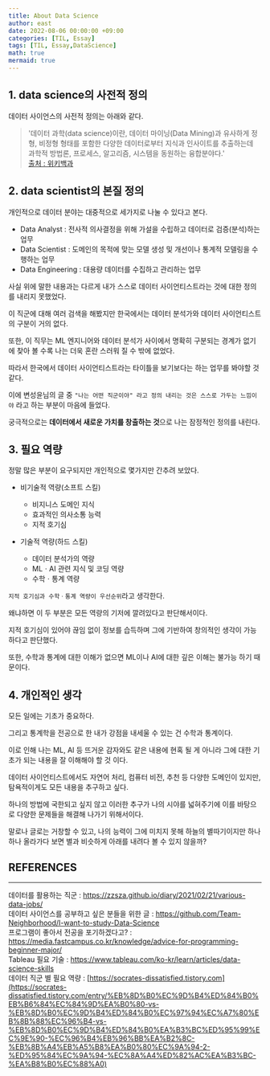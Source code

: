 ```yaml
---
title: About Data Science
author: east
date: 2022-08-06 00:00:00 +09:00
categories: [TIL, Essay]
tags: [TIL, Essay,DataScience]
math: true
mermaid: true
---
```


## 1. data science의 사전적 정의

데이터 사이언스의 사전적 정의는 아래와 같다.

 > '데이터 과학(data science)이란, 
 > 데이터 마이닝(Data Mining)과 유사하게 정형, 비정형 형태를 포함한 다양한 데이터로부터 지식과 인사이트를 추출하는데 과학적 방법론, 프로세스, 알고리즘, 시스템을 동원하는 융합분야다.'  
 > [출처 : 위키백과](https://ko.wikipedia.org/wiki/%EB%8D%B0%EC%9D%B4%ED%84%B0_%EC%82%AC%EC%9D%B4%EC%96%B8%EC%8A%A4#cite_note-1 )



## 2. data scientist의 본질 정의

개인적으로 데이터 분야는 대중적으로 세가지로 나눌 수 있다고 본다.

 - Data Analyst : 전사적 의사결정을 위해 가설을 수립하고 데이터로 검증(분석)하는 업무
 - Data Scientist : 도메인의 목적에 맞는 모델 생성 및 개선이나 통계적 모델링을 수행하는 업무
 - Data Engineering : 대용량 데이터를 수집하고 관리하는 업무

사실 위에 말한 내용과는 다르게 내가 스스로 데이터 사이언티스트라는 것에 대한 정의를 내리지 못했었다.

이 직군에 대해 여러 검색을 해봤지만 한국에서는 데이터 분석가와 데이터 사이언티스트의 구분이 거의 없다.

또한, 이 직무는 ML 엔지니어와 데이터 분석가 사이에서 명확히 구분되는 경계가 없기에 찾아 볼 수록 나는 더욱 혼란 스러워 질 수 밖에 없었다.

따라서 한국에서 데이터 사이언티스트라는 타이틀을 보기보다는 하는 업무를 봐야할 것 같다.

이에 변성윤님의 글 중 `"나는 어떤 직군이야" 라고 정의 내리는 것은 스스로 가두는 느낌이야` 라고 하는 부분이 마음에 들었다.

궁극적으로는 **데이터에서 새로운 가치를 창출하는 것**으로 나는 잠정적인 정의를 내린다.



## 3. 필요 역량

정말 많은 부분이 요구되지만 개인적으로 몇가지만 간추려 보았다.

 - 비기술적 역량(소프트 스킬)
    - 비지니스 도메인 지식
    - 효과적인 의사소통 능력
    - 지적 호기심

 - 기술적 역량(하드 스킬)
    - 데이터 분석가의 역량
    - MLㆍAI 관련 지식 및 코딩 역량
    - 수학ㆍ통계 역량

`지적 호기심과 수학ㆍ통계 역량이 우선순위`라고 생각한다.

왜냐하면 이 두 부분은 모든 역량의 기저에 깔려있다고 판단해서이다.

지적 호기심이 있어야 끊임 없이 정보를 습득하며 그에 기반하여 창의적인 생각이 가능하다고 판단했다.

또한, 수학과 통계에 대한 이해가 없으면 ML이나 AI에 대한 깊은 이해는 불가능 하기 때문이다.


## 4. 개인적인 생각

모든 일에는 기초가 중요하다.

그리고 통계학을 전공으로 한 내가 강점을 내세울 수 있는 건 수학과 통계이다.

이로 인해 나는 ML, AI 등 뜨거운 감자와도 같은 내용에 현혹 될 게 아니라 그에 대한 기초가 되는 내용을 잘 이해해야 할 것 이다.

데이터 사이언티스트에서도 자연어 처리, 컴퓨터 비전, 추천 등 다양한 도메인이 있지만, 탐욕적이게도 모든 내용을 추구하고 싶다.

하나의 방법에 국한되고 싶지 않고 이러한 추구가 나의 시야를 넓혀주기에 이를 바탕으로 다양한 문제들을 해결해 나가기 위해서이다.

말로나 글로는 거창할 수 있고, 나의 능력이 그에 미치지 못해 하늘의 별따기이지만 하나 하나 올라가다 보면 별과 비슷하게 아래를 내려다 볼 수 있지 않을까?



## REFERENCES
---
데이터를 활용하는 직군 : https://zzsza.github.io/diary/2021/02/21/various-data-jobs/  
데이터 사이언스를 공부하고 싶은 분들을 위한 글 : https://github.com/Team-Neighborhood/I-want-to-study-Data-Science  
프로그램이 좋아서 전공을 포기하겠다고? : https://media.fastcampus.co.kr/knowledge/advice-for-programming-beginner-major/  
Tableau 필요 기술 : https://www.tableau.com/ko-kr/learn/articles/data-science-skills  
데이터 직군 별 필요 역량 : [https://socrates-dissatisfied.tistory.com](https://socrates-dissatisfied.tistory.com/entry/%EB%8D%B0%EC%9D%B4%ED%84%B0%EB%B6%84%EC%84%9D%EA%B0%80-vs-%EB%8D%B0%EC%9D%B4%ED%84%B0%EC%97%94%EC%A7%80%EB%8B%88%EC%96%B4-vs-%EB%8D%B0%EC%9D%B4%ED%84%B0%EA%B3%BC%ED%95%99%EC%9E%90-%EC%96%B4%EB%96%BB%EA%B2%8C-%EB%8B%A4%EB%A5%B8%EA%B0%80%EC%9A%94-2-%ED%95%84%EC%9A%94-%EC%8A%A4%ED%82%AC%EA%B3%BC-%EA%B8%B0%EC%88%A0)  

<!--
과학자와 엔지니어의 차이 : https://alive-earth.com/31
-->

